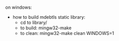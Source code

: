on windows:
  - how to build mdebtls static library:
      - cd to library/
      - to build: mingw32-make
      - to clean: mingw32-make clean WINDOWS=1